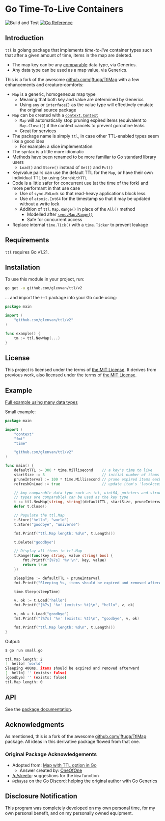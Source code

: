 # Go Time-To-Live Containers

![Build and Test](https://github.com/glenvan/ttl/actions/workflows/go.yml/badge.svg)
[![Go Reference](https://pkg.go.dev/badge/github.com/glenvan/ttl/v2.svg)](https://pkg.go.dev/github.com/glenvan/ttl/v2)

## Introduction

`ttl` is golang package that implements *time-to-live* container types such that after a given
amount of time, items in the map are deleted.

- The map key can be any [comparable](https://go.dev/ref/spec#Comparison_operators) data type, via
  Generics.
- Any data type can be used as a map value, via Generics.

This is a fork of the awesome [github.com/jftuga/TtlMap](https://github.com/jftuga/TtlMap) with a
few enhancements and creature-comforts:

- `Map` is a generic, homogeneous map type
  - Meaning that both key and value are determined by Generics
  - Using `any` or `interface{}` as the value type will effectively emulate the original source
    package
- `Map` can be created with a [`context.Context`](https://pkg.go.dev/context@go1.21.4)
  - `Map` will automatically stop pruning expired items (equivalent to `Map.Close()`) if the
    context cancels to prevent goroutine leaks
  - Great for services
- The package name is simply `ttl`, in case other TTL-enabled types seem like a good idea
  - For example: a slice implementation
- The syntax is a little more idiomatic
- Methods have been renamed to be more familiar to Go standard library users
  - `Load()` and `Store()` instead of `Get()` and `Put()`
- Key/value pairs can use the default TTL for the `Map`, or have their own individual TTL by
  using `StoreWithTTL`
- Code is a little safer for concurrent use (at the time of the fork) and more performant in that
  use case
  - Use of `sync.RWLock` so that read-heavy applications block less
  - Use of `atomic.Int64` for the timestamp so that it may be updated without a write lock
  - Addition of `ttl.Map.Range()` in place of the `All()` method
    - Modelled after [`sync.Map.Range()`](https://pkg.go.dev/sync@go1.21.4#Map.Range)
    - Safe for concurrent access
- Replace internal `time.Tick()` with a `time.Ticker` to prevent leakage

## Requirements

`ttl` requires Go v1.21.

## Installation

To use this module in your project, run:

```bash
go get -u github.com/glenvan/ttl/v2
```

... and import the `ttl` package into your Go code using:

```go
package main

import (
	"github.com/glenvan/ttl/v2"
)

func example() {
	tm := ttl.NewMap(...)
}
```

## License

This project is licensed under the terms of [the MIT License](./LICENSE). It derives from
previous work, also licensed under the terms of [the MIT License](./LICENSE.orig.txt).

## Example

[Full example using many data types](example/example.go)

Small example:

```go
package main

import (
	"context"
	"fmt"
	"time"

	"github.com/glenvan/ttl/v2"
)

func main() {
	defaultTTL := 300 * time.Millisecond    // a key's time to live
	startSize := 3                          // initial number of items in map
	pruneInterval := 100 * time.Millisecond // prune expired items each time pruneInterval elapses
	refreshOnLoad := true                   // update item's 'lastAccessTime' on ttl.Map.Load()

	// Any comparable data type such as int, uint64, pointers and struct types (if all field
	// types are comparable) can be used as the key type
	t := ttl.NewMap[string, string](defaultTTL, startSize, pruneInterval, refreshOnLoad)
	defer t.Close()

	// Populate the ttl.Map
	t.Store("hello", "world")
	t.Store("goodbye", "universe")

	fmt.Printf("ttl.Map length: %d\n", t.Length())

	t.Delete("goodbye")

	// Display all items in ttl.Map
	t.Range(func(key string, value string) bool {
		fmt.Printf("[%7s] '%v'\n", key, value)
		return true
	})

	sleepTime := defaultTTL + pruneInterval
	fmt.Printf("Sleeping %s, items should be expired and removed afterward\n", sleepTime)

	time.Sleep(sleepTime)

	v, ok := t.Load("hello")
	fmt.Printf("[%7s] '%v' (exists: %t)\n", "hello", v, ok)

	v, ok = t.Load("goodbye")
	fmt.Printf("[%7s] '%v' (exists: %t)\n", "goodbye", v, ok)

	fmt.Printf("ttl.Map length: %d\n", t.Length())
}
```

Output:

```bash
$ go run small.go

ttl.Map length: 2
[  hello] 'world'
Sleeping 400ms, items should be expired and removed afterward
[  hello] '' (exists: false)
[goodbye] '' (exists: false)
ttl.Map length: 0
```

## API

See the [package documentation](https://pkg.go.dev/github.com/glenvan/ttl/v2).

## Acknowledgments

As mentioned, this is a fork of the awesome
[github.com/jftuga/TtlMap](https://github.com/jftuga/TtlMap) package. All ideas in this derivative
package flowed from that one.

### Original Package Acknowledgements

- Adopted from: [Map with TTL option in Go](https://stackoverflow.com/a/25487392/452281)
  - Answer created by: [OneOfOne](https://stackoverflow.com/users/145587/oneofone)
- [/u/skeeto](https://old.reddit.com/user/skeeto): suggestions for the `New` function
- `@zhayes` on the Go Discord: helping the original author with Go Generics

## Disclosure Notification

This program was completely developed on my own personal time, for my own personal benefit, and on
my personally owned equipment.
